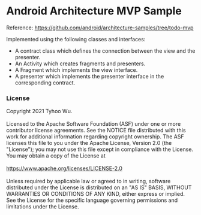 # Android Architecture MVP Sample

Reference: https://github.com/android/architecture-samples/tree/todo-mvp

Implemented using the following classes and interfaces:
+ A contract class which defines the connection between the view and the presenter.
+ An Activity which creates fragments and presenters.
+ A Fragment which implements the view interface.
+ A presenter which implements the presenter interface in the corresponding contract.

### License
Copyright 2021 Tyhoo Wu.
<br/>
<br/>
Licensed to the Apache Software Foundation (ASF) under one or more contributor license agreements. See the NOTICE file distributed with this work for additional information regarding copyright ownership. The ASF licenses this file to you under the Apache License, Version 2.0 (the "License"); you may not use this file except in compliance with the License. You may obtain a copy of the License at
<br/>
<br/>
https://www.apache.org/licenses/LICENSE-2.0
<br/>
<br/>
Unless required by applicable law or agreed to in writing, software distributed under the License is distributed on an "AS IS" BASIS, WITHOUT WARRANTIES OR CONDITIONS OF ANY KIND, either express or implied. See the License for the specific language governing permissions and limitations under the License.
